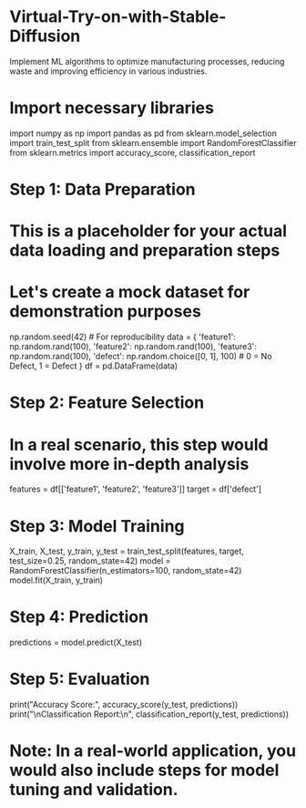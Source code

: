 # Virtual-Try-on-with-Stable-Diffusion
Implement ML algorithms to optimize manufacturing processes, reducing waste and improving efficiency in various industries.
# Import necessary libraries
import numpy as np
import pandas as pd
from sklearn.model_selection import train_test_split
from sklearn.ensemble import RandomForestClassifier
from sklearn.metrics import accuracy_score, classification_report

# Step 1: Data Preparation
# This is a placeholder for your actual data loading and preparation steps
# Let's create a mock dataset for demonstration purposes
np.random.seed(42)  # For reproducibility
data = {
    'feature1': np.random.rand(100),
    'feature2': np.random.rand(100),
    'feature3': np.random.rand(100),
    'defect': np.random.choice([0, 1], 100)  # 0 = No Defect, 1 = Defect
}
df = pd.DataFrame(data)

# Step 2: Feature Selection
# In a real scenario, this step would involve more in-depth analysis
features = df[['feature1', 'feature2', 'feature3']]
target = df['defect']

# Step 3: Model Training
X_train, X_test, y_train, y_test = train_test_split(features, target, test_size=0.25, random_state=42)
model = RandomForestClassifier(n_estimators=100, random_state=42)
model.fit(X_train, y_train)

# Step 4: Prediction
predictions = model.predict(X_test)

# Step 5: Evaluation
print("Accuracy Score:", accuracy_score(y_test, predictions))
print("\nClassification Report:\n", classification_report(y_test, predictions))

# Note: In a real-world application, you would also include steps for model tuning and validation.
